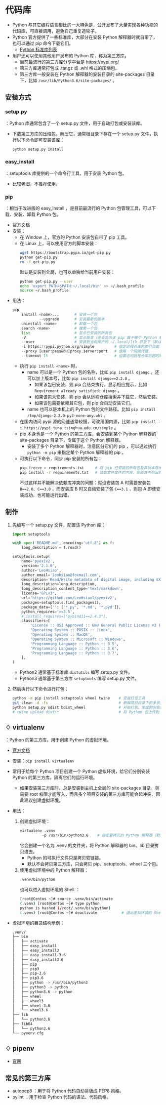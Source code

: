 # 代码库

- Python 与其它编程语言相比的一大特色是，公开发布了大量实现各种功能的代码库，可直接调用，避免自己重复造轮子。
- Python 官方提供了一些标准库，大部分在安装 Python 解释器时就自带了，也可以通过 pip 命令下载它们。
  - [Python 标准库列表](https://docs.python.org/3/library/index.html)
- 用户还可以使用其他用户发布的 Python 库，称为第三方库。
  - 目前最流行的第三方库分享平台是 <https://pypi.org/>
  - 第三方库通常打包成 .tar.gz 或 .whl 格式的压缩包。
  - 第三方库一般安装在 Python 解释器的安装目录的 site-packages 目录下，比如 `/usr/lib/Python3.6/site-packages/` 。

## 安装方式

### setup.py

：Python 库通常包含了一个 setup.py 文件，用于自动打包或安装该库。
- 下载第三方库的压缩包，解压它，通常根目录下存在一个 setup.py 文件，执行以下命令即可安装该库：
  ```py
  python setup.py install
  ```

### easy_install

：setuptools 库提供的一个命令行工具，用于安装 Python 包。
- 比较老旧，不推荐使用。

### pip

：相当于改进版的 easy_install ，是目前最流行的 Python 包管理工具，可以下载、安装、卸载 Python 包。
- [官方文档](https://pip.pypa.io/en/stable/)
- 安装：
  - 在 Window 上，官方的 Python 安装包自带了 pip 工具。
  - 在 Linux 上，可以使用官方的脚本安装：
    ```sh
    wget https://bootstrap.pypa.io/get-pip.py
    python get-pip.py
    rm -f get-pip.py
    ```
    默认是安装到全局，也可以单独给当前用户安装：
    ```sh
    python get-pip.py --user
    echo 'export PATH=$PATH:~/.local/bin' >> ~/.bash_profile
    source ~/.bash_profile
    ```
- 用法：
  ```py
  pip
      install <name>...       # 安装一个包
              --upgrade       # 安装最新的版本
      uninstall <name>        # 卸载一个包
      search <name>           # 搜索一个包
      list                    # 显示已安装的所有包
      -V                      # 显示版本（还会显示该 pip 属于哪个 Python 解释器）
      --user                  # 安装到当前用户的 ~/.local/lib 目录下（默认是安装到 Python 解释器的安装目录下）
      -i https://pypi.python.org/simple         # 指定远程仓库的索引页面
      --proxy [user:passwd@]proxy.server:port   # 使用一个网络代理
      --timeout 15                              # 设置访问远程仓库的超时时间
  ```
  - 执行 `pip install <name>` 时，
    - name 可以是一个 Python 包的名称，比如 `pip install django` 。还可以加上版本号，比如 `pip install django==2.2.0` 。
      - 如果该包已安装，则 pip 会结束执行，显示相应提示，比如 `Requirement already satisfied: django` 。
      - 如果该包未安装，则 pip 会从远程仓库搜索并下载它，然后安装。
      - 如果该包需要依赖其它包，则 pip 会自动安装它们。
    - name 也可以是本机上的 Python 包的文件路径。比如 `pip install /tmp/django-2.2.0-py3-none-any.whl` 。
  - 在国内访问 pypi 源的网速通常较慢，可改用国内源，比如 `pip install -i https://pypi.tuna.tsinghua.edu.cn/simple` 。
  - pip 本身也是一个 Python 的第三方库，会安装到某个 Python 解释器的 site-packages 目录下，专属于这个 Python 解释器。
    - 安装了多个 Python 解释器时，注意区分它们的 pip ，可以通过执行 `python -m pip` 来指定某个 Python 解释器的 pip 。
  - 可执行以下命令，同步 pip 安装的所有包：
    ```sh
    pip freeze > requirements.txt     # 将 pip 已安装的所有包及其版本导出到文本文件中
    pip install -r requirements.txt   # 读取文件文件的内容，安装其中列出的所有包
    ```
    不过这样并不能解决依赖库冲突的问题：假设安装包 A 时需要安装包 `B==2.0`、`C==3.0` ，而安装库 B 时又自动安装了包 `C==3.1` ，则包 A 即使安装成功，也可能运行出错。

## 制作

1. 先编写一个 setup.py 文件，配置该 Python 库：
    ```py
    import setuptools

    with open('README.md', encoding='utf-8') as f:
        long_description = f.read()

    setuptools.setup(
        name='pyexiv2',                                                                   # 该库的名称
        version='2.1.0',                                                                  # 该库的版本
        author='LeoHsiao',
        author_email='leohsiao@foxmail.com',
        description='Read/Write metadata of digital image, including EXIF, IPTC, XMP.',   # 简介
        long_description=long_description,                                                # 详细说明
        long_description_content_type='text/markdown',
        license='GPLv3',
        url='https://github.com/LeoHsiao1/pyexiv2',                                       # 项目网站
        packages=setuptools.find_packages(),                                              # 自动发现项目的包目录
        package_data={'': ['*.py', '*.md', '*.pyd']},                                     # 将哪些文件打包
        python_requires='>=3.5',                                                          # 安装该库需要的 Python
        # install_requires=["pybind11==2.4.3"],                                           # 安装该库需要的依赖库
        classifiers=[                                                                     # 该库的分类标签
            'License :: OSI Approved :: GNU General Public License v3 (GPLv3)',
            'Operating System :: POSIX :: Linux',
            'Operating System :: MacOS',
            'Operating System :: Microsoft :: Windows',
            'Programming Language :: Python :: 3.5',
            'Programming Language :: Python :: 3.6',
            'Programming Language :: Python :: 3.7',
        ],
    )
    ```
    - Python2 通常基于标准库 `distutils` 编写 setup.py 文件。
    - Python3 通常基于第三方库 `setuptools` 编写 setup.py 文件。

2. 然后执行以下命令进行打包：
    ```sh
    python -m pip install setuptools wheel twine    # 安装打包工具
    git clean -d -fx                                # 删掉项目目录下的多余文件
    python setup.py sdist bdist_wheel               # 开始打包，生成的包会保存到 dist 目录下
    # twine upload dist/*                           # 将 Python 包上传到 pypi.org
    ```

## ♢ virtualenv

：Python 的第三方库，用于创建 Python 的虚拟环境。
- [官方文档](https://virtualenv.pypa.io/en/latest/)
- 安装：`pip install virtualenv`
- 常用于给每个 Python 项目创建一个 Python 虚拟环境，给它们分别安装 Python 的第三方库，隔离它们的运行环境。
  - 如果安装第三方库时，总是安装到主机上全局的 site-packages 目录，则需要 root 权限才能写入，而且多个项目安装的第三方库可能会起冲突。因此建议创建虚拟环境。
- 用法：
  1. 创建虚拟环境：
      ```sh
      virtualenv .venv
                -p /usr/bin/python3.6    # 指定要拷贝的 Python 解释器（默认是安装 virtualenv 的那个 Python解释器）
      ```
      它会创建一个名为 .venv 的文件夹，将 Python 解释器的 bin、lib 目录拷贝进去。
      - Python 的可执行文件只是拷贝软链接。
      - 默认不会拷贝第三方库，只会拷贝 pip、setuptools、wheel 三个包。
  2. 使用虚拟环境中的 Python 解释器：
      ```sh
      .venv/bin/python
      ```
      也可以进入虚拟环境的 Shell ：
      ```sh
      [root@Centos ~]# source .venv/bin/activate
      (.venv) [root@Centos ~]# type python
      python is hashed (/root/.venv/bin/python)
      (.venv) [root@Centos ~]# deactivate           # 退出虚拟环境的 Shell
      ```

- 虚拟环境的目录结构示例：
  ```sh
  .venv/
  ├── bin
  │   ├── activate
  │   ├── easy_install
  │   ├── easy_install3
  │   ├── easy_install-3.6
  │   ├── easy_install3.6
  │   ├── pip
  │   ├── pip3
  │   ├── pip-3.6
  │   ├── pip3.6
  │   ├── python -> /usr/bin/python3
  │   ├── python3 -> python
  │   ├── python3.6 -> python
  │   ├── wheel
  │   ├── wheel3
  │   ├── wheel-3.6
  │   └── wheel3.6
  ├── lib
  │   └── python3.6
  ├── lib64
  │   └── python3.6
  └── pyvenv.cfg
  ```

## ♢ pipenv

- [官网]()




## 常见的第三方库

- autopep8 ：用于将 Python 代码自动排版成 PEP8 风格。
- pylint ：用于检查 Python 代码的语法、代码风格。

